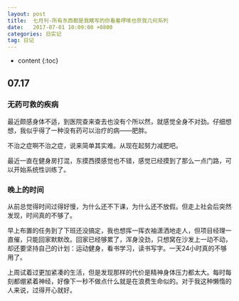 ```yaml
---
layout: post
title:  七月刊-所有东西都是我瞎写的你看着啰嗦也奈我几何系列
date:   2017-07-01 10:09:00 +0800
categories: 日实记
tag: 日记
---
```



* content
{:toc}

## 07.17
### 无药可救的疾病
最近颇感身体不适，到医院查来查去也没有个所以然，就感觉全身不对劲。仔细想想，我似乎得了一种没有药可以治疗的病——肥胖。

不治之症啊不治之症，说来简单其实难。从现在起努力减肥吧。

最近一直在健身房打混，东摸西摸感觉也不错，感觉已经摸到了那么一点门路，可以开始系统性训练了。


### 晚上的时间
从前总觉得时间过得好慢，为什么还不下课，为什么还不放假。但走上社会后突然发现，时间真的不够了。

早上布置的任务到了下班还没搞定，我也想挥一挥衣袖潇洒地走人，但项目经理一直催，只能回家默默改。回家已经够累了，浑身没劲，只想窝在沙发上一动不动，却还要坚持自己的计划：运动健身，看书学习，读书写字。一天24小时真的不够用了。

上周试着过更加紧凑的生活，但是发现那样的代价是精神身体压力都太大。每时每刻都绷紧着神经，好像下一秒不做点什么就是在浪费生命似的。对于我这种懒惰的人来说，过得开心就好。
